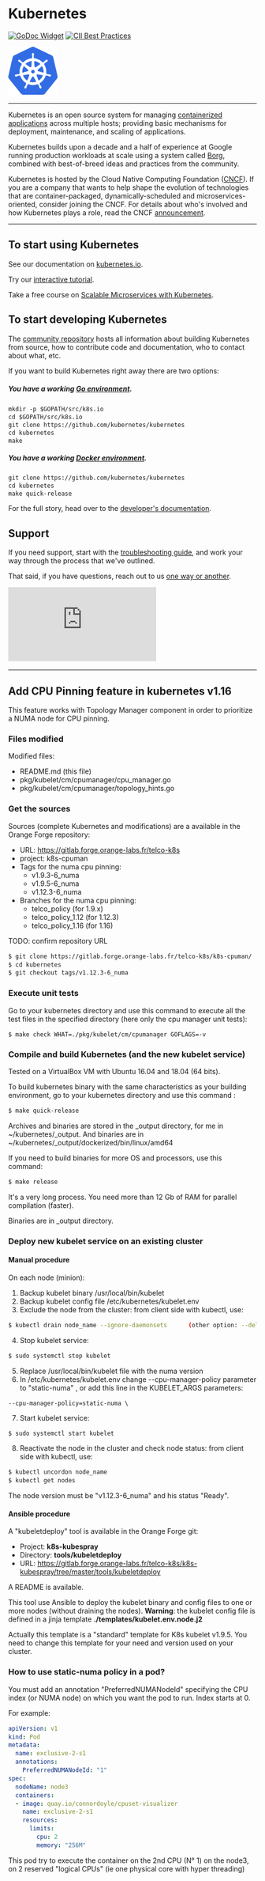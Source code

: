 # Kubernetes

[![GoDoc Widget]][GoDoc] [![CII Best Practices](https://bestpractices.coreinfrastructure.org/projects/569/badge)](https://bestpractices.coreinfrastructure.org/projects/569)

<img src="https://github.com/kubernetes/kubernetes/raw/master/logo/logo.png" width="100">

----

Kubernetes is an open source system for managing [containerized applications]
across multiple hosts; providing basic mechanisms for deployment, maintenance,
and scaling of applications.

Kubernetes builds upon a decade and a half of experience at Google running
production workloads at scale using a system called [Borg],
combined with best-of-breed ideas and practices from the community.

Kubernetes is hosted by the Cloud Native Computing Foundation ([CNCF]).
If you are a company that wants to help shape the evolution of
technologies that are container-packaged, dynamically-scheduled
and microservices-oriented, consider joining the CNCF.
For details about who's involved and how Kubernetes plays a role,
read the CNCF [announcement].

----

## To start using Kubernetes

See our documentation on [kubernetes.io].

Try our [interactive tutorial].

Take a free course on [Scalable Microservices with Kubernetes].

## To start developing Kubernetes

The [community repository] hosts all information about
building Kubernetes from source, how to contribute code
and documentation, who to contact about what, etc.

If you want to build Kubernetes right away there are two options:

##### You have a working [Go environment].

```
mkdir -p $GOPATH/src/k8s.io
cd $GOPATH/src/k8s.io
git clone https://github.com/kubernetes/kubernetes
cd kubernetes
make
```

##### You have a working [Docker environment].

```
git clone https://github.com/kubernetes/kubernetes
cd kubernetes
make quick-release
```

For the full story, head over to the [developer's documentation].

## Support

If you need support, start with the [troubleshooting guide],
and work your way through the process that we've outlined.

That said, if you have questions, reach out to us
[one way or another][communication].

[announcement]: https://cncf.io/news/announcement/2015/07/new-cloud-native-computing-foundation-drive-alignment-among-container
[Borg]: https://research.google.com/pubs/pub43438.html
[CNCF]: https://www.cncf.io/about
[communication]: https://git.k8s.io/community/communication
[community repository]: https://git.k8s.io/community
[containerized applications]: https://kubernetes.io/docs/concepts/overview/what-is-kubernetes/
[developer's documentation]: https://git.k8s.io/community/contributors/devel#readme
[Docker environment]: https://docs.docker.com/engine
[Go environment]: https://golang.org/doc/install
[GoDoc]: https://godoc.org/k8s.io/kubernetes
[GoDoc Widget]: https://godoc.org/k8s.io/kubernetes?status.svg
[interactive tutorial]: https://kubernetes.io/docs/tutorials/kubernetes-basics
[kubernetes.io]: https://kubernetes.io
[Scalable Microservices with Kubernetes]: https://www.udacity.com/course/scalable-microservices-with-kubernetes--ud615
[troubleshooting guide]: https://kubernetes.io/docs/tasks/debug-application-cluster/troubleshooting/

[![Analytics](https://kubernetes-site.appspot.com/UA-36037335-10/GitHub/README.md?pixel)]()

----

## Add CPU Pinning feature in kubernetes v1.16

This feature works with Topology Manager component in order to prioritize a NUMA node for CPU pinning.

### Files modified

Modified files:
 * README.md   (this file)
 * pkg/kubelet/cm/cpumanager/cpu_manager.go
 * pkg/kubelet/cm/cpumanager/topology_hints.go

### Get the sources

Sources (complete Kubernetes and modifications) are a available in the Orange Forge repository:
 * URL: https://gitlab.forge.orange-labs.fr/telco-k8s
 * project: k8s-cpuman
 * Tags for the numa cpu pinning:
    * v1.9.3-6_numa
    * v1.9.5-6_numa
    * v1.12.3-6_numa
 * Branches for the numa cpu pinning:
    * telco_policy   (for 1.9.x)
    * telco_policy_1.12   (for 1.12.3)
    * telco_policy_1.16   (for 1.16)

TODO: confirm repository URL  
```sh
$ git clone https://gitlab.forge.orange-labs.fr/telco-k8s/k8s-cpuman/
$ cd kubernetes
$ git checkout tags/v1.12.3-6_numa
```


### Execute unit tests

Go to your kubernetes directory and use this command to execute all the test files in the specified directory (here only the cpu manager unit tests):
```
$ make check WHAT=./pkg/kubelet/cm/cpumanager GOFLAGS=-v
```


### Compile and build Kubernetes (and the new kubelet service)

Tested on a VirtualBox VM with Ubuntu 16.04 and 18.04 (64 bits).

To build kubernetes binary with the same characteristics as your building environment, go to your kubernetes directory and use this command :

```sh
$ make quick-release
```
Archives and binaries are stored in the _output directory, for me in ~/kubernetes/_output. And binaries are in ~/kubernetes/_output/dockerized/bin/linux/amd64


If you need to build binaries for more OS and processors, use this command:
```sh
$ make release
```
It's a very long process. You need more than 12 Gb of RAM for parallel compilation (faster).

Binaries are in _output directory.


### Deploy new kubelet service on an existing cluster

#### Manual procedure

On each node (minion):
 1. Backup kubelet binary /usr/local/bin/kubelet
 2. Backup kubelet config file /etc/kubernetes/kubelet.env
 3. Exclude the node from the cluster: from client side with kubectl, use:
``` sh
$ kubectl drain node_name --ignore-daemonsets      (other option: --delete-local-data)
```
 4. Stop kubelet service:
``` sh
$ sudo systemctl stop kubelet
```
 5. Replace /usr/local/bin/kubelet  file with the numa version
 6. In /etc/kubernetes/kubelet.env  change --cpu-manager-policy parameter to "static-numa" , or add this line in the KUBELET_ARGS parameters:
```
--cpu-manager-policy=static-numa \
```
 7. Start kubelet service:
``` sh
$ sudo systemctl start kubelet
```
 8. Reactivate the node in the cluster and check node status: from client side with kubectl, use:
``` sh
$ kubectl uncordon node_name
$ kubectl get nodes
```
The node version must be "v1.12.3-6_numa" and his status "Ready".

#### Ansible procedure

A "kubeletdeploy" tool is available in the Orange Forge git:
 * Project: **k8s-kubespray**
 * Directory: **tools/kubeletdeploy**
 * URL: https://gitlab.forge.orange-labs.fr/telco-k8s/k8s-kubespray/tree/master/tools/kubeletdeploy

A README is available.

This tool use Ansible to deploy the kubelet binary and config files to one or more nodes (without draining the nodes).
**Warning**: the kubelet config file is defined in a jinja template **./templates/kubelet.env.node.j2**

Actually this template is a "standard" template for K8s kubelet v1.9.5. You need to change this template for your need and version used on your cluster.



### How to use static-numa policy in a pod?

You must add an annotation "PreferredNUMANodeId" specifying the CPU index (or NUMA node) on which you want the pod to run. Index starts at 0.

For example:
```yaml
apiVersion: v1
kind: Pod
metadata:
  name: exclusive-2-s1
  annotations:
    PreferredNUMANodeId: "1"
spec:
  nodeName: node3
  containers:
  - image: quay.io/connordoyle/cpuset-visualizer
    name: exclusive-2-s1
    resources:
      limits:
        cpu: 2
        memory: "256M"
```
This pod try to execute the container on the 2nd CPU (N° 1) on the node3, on 2 reserved "logical CPUs" (ie one physical core with hyper threading)
